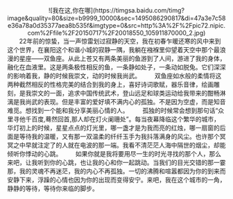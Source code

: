 <div align=center>
![我在这,你在哪](https://timgsa.baidu.com/timg?image&quality=80&size=b9999_10000&sec=1495086290817&di=47a3e7c58e36a78a0d35377aea8b535f&imgtype=0&src=http%3A%2F%2Fpic72.nipic.com%2Ffile%2F20150717%2F20018550_105911870000_2.jpg)
</div>
&#160; &#160; &#160; &#160;22年前的惊蛰，当一声惊雷划过寂静的天空，我在初春乍暖还寒的风中来到这个世界，在襄阳这个和谐小城的寂静一隅，我躺在襁褓里仰望着天空中那个最浪漫的星座——双鱼座。从此上苍又有两条美丽的鱼游到了人间，游进了我的身体，融化在血液里。这是两条极性相反的鱼，一条静如处子，一条动如脱兔。它们深深的影响着我，静的时候我崇文，动的时候我尚武。
　　双鱼座如水般的柔情将这两种截然相反的性格完美的结合到我的身上，喜好诗词歌赋，器乐音律，绘画雕刻，是我崇文的一面，追求中国传统武术，登山远足和球类运动给我带来的酣畅淋漓是我尚武的表现。但是丰富的爱好填不满内心的孤独。不是因为空虚，而是知音难觅。想找到一个能和我分享美丽心情的人。
　　孤独的时候常会想到那句话“众里寻他千百度,蓦然回首,那人却在灯火阑珊处”。每当夜幕降临这个繁华的城市，华灯初上的时候，星星点点的灯光里，哪一盏才是为我而亮的红烛，哪一扇窗的后面是等待我的温暖，又有那一双温柔的纤纤玉手为我抖落满身的风尘。也许那个冥冥之中早就注定了的人就在电波的那一端。我看不清茫茫人海中隔世的烟尘，却能倾听你悸动的心跳。  
&#160; &#160; &#160; &#160;如果你就是我将要用尽一生的时光寻找的那个人，那么来吧，让我听到你的心跳，也让我的心和你一起跳动。当我们的目光交错的那一霎那，我的灵魂不再迷茫，我的内心不再孤独。一切的沸腾和喧嚣都因为你的到来而安静下来，浮躁的心情也因为你的出现而变得安宁。来吧，我在这个城市的一角，静静的等待，等待你来临的脚步。
